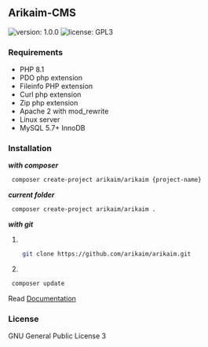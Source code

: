 ## Arikaim-CMS
![version: 1.0.0](https://img.shields.io/github/release/arikaim/arikaim.svg)
![license: GPL3](https://img.shields.io/badge/License-GPLv3-blue.svg)


### Requirements
* PHP 8.1
* PDO php extension
* Fileinfo PHP extension
* Curl php extension
* Zip php extension
* Apache 2 with mod_rewrite
* Linux server
* MySQL 5.7+ InnoDB


### Installation

***with composer***

```sh
 composer create-project arikaim/arikaim {project-name}
```

***current folder***

```sh
 composer create-project arikaim/arikaim .
```


***with git***

  1.

```sh
    git clone https://github.com/arikaim/arikaim.git
```
  2.

```sh
 composer update
```

Read [Documentation](http://arikaim.com/documentation/installation)

### License

GNU General Public License 3
